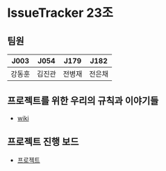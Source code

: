 # IssueTracker 23조

## 팀원
|  J003  |  J054  |  J179  |  J182  |
| :----: | :----: | :----: | :----: |
| 강동훈 | 김진관 | 전병재 | 전은채 |

## 프로젝트를 위한 우리의 규칙과 이야기들
- [wiki](https://github.com/boostcamp-2020/IssueTracker-23/wiki)

## 프로젝트 진행 보드
- [프로젝트](https://github.com/boostcamp-2020/IssueTracker-23/projects/1)

